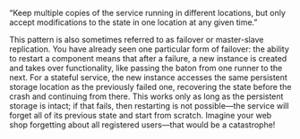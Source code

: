 “Keep multiple copies of the service running in different locations, but only accept modifications to the state in one location at any given time.”

This pattern is also sometimes referred to as failover or master-slave replication. You have already seen one particular form of failover: the ability to restart a component means that after a failure, a new instance is created and takes over functionality, like passing the baton from one runner to the next. For a stateful service, the new instance accesses the same persistent storage location as the previously failed one, recovering the state before the crash and continuing from there. This works only as long as the persistent storage is intact; if that fails, then restarting is not possible—the service will forget all of its previous state and start from scratch. Imagine your web shop forgetting about all registered users—that would be a catastrophe!

